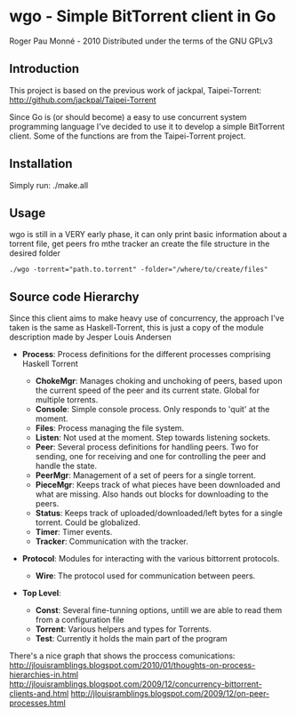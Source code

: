 wgo - Simple BitTorrent client in Go
==========

Roger Pau Monné - 2010
Distributed under the terms of the GNU GPLv3


Introduction
------------

This project is based on the previous work of jackpal, Taipei-Torrent:
http://github.com/jackpal/Taipei-Torrent

Since Go is (or should become) a easy to use concurrent system programming
language I've decided to use it to develop a simple BitTorrent client. Some
of the functions are from the Taipei-Torrent project.

Installation
------------

Simply run:
	./make.all

Usage
-----

wgo is still in a VERY early phase, it can only print basic information
about a torrent file, get peers fro mthe tracker an create the file
structure in the desired folder

	./wgo -torrent="path.to.torrent" -folder="/where/to/create/files"

Source code Hierarchy
---------------------

Since this client aims to make heavy use of concurrency, the approach I've
taken is the same as Haskell-Torrent, this is just a copy of the module
description made by Jesper Louis Andersen

   - **Process**: Process definitions for the different processes comprising Haskell Torrent
      - **ChokeMgr**: Manages choking and unchoking of peers, based upon the current speed of the peer
        and its current state. Global for multiple torrents.
      - **Console**: Simple console process. Only responds to 'quit' at the moment.
      - **Files**: Process managing the file system.
      - **Listen**: Not used at the moment. Step towards listening sockets.
      - **Peer**: Several process definitions for handling peers. Two for sending, one for receiving
        and one for controlling the peer and handle the state.
      - **PeerMgr**: Management of a set of peers for a single torrent.
      - **PieceMgr**: Keeps track of what pieces have been downloaded and what are missing. Also hands
        out blocks for downloading to the peers.
      - **Status**: Keeps track of uploaded/downloaded/left bytes for a single torrent. Could be globalized.
      - **Timer**: Timer events.
      - **Tracker**: Communication with the tracker.

   - **Protocol**: Modules for interacting with the various bittorrent protocols.
      - **Wire**: The protocol used for communication between peers.

   - **Top Level**:
      - **Const**: Several fine-tunning options, untill we are able to read them from a configuration file
      - **Torrent**: Various helpers and types for Torrents.
      - **Test**: Currently it holds the main part of the program

There's a nice graph that shows the proccess comunications:
	http://jlouisramblings.blogspot.com/2010/01/thoughts-on-process-hierarchies-in.html
	http://jlouisramblings.blogspot.com/2009/12/concurrency-bittorrent-clients-and.html
	http://jlouisramblings.blogspot.com/2009/12/on-peer-processes.html


